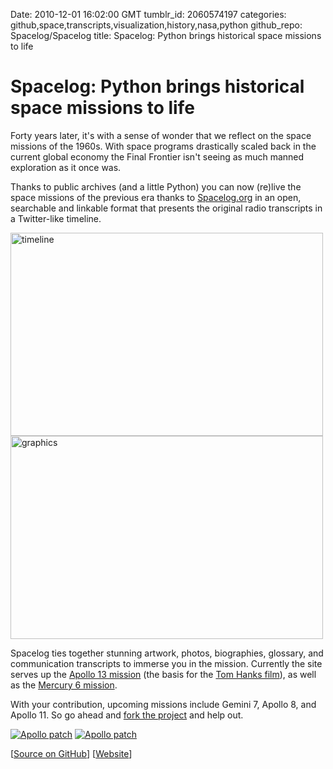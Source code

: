 Date: 2010-12-01 16:02:00 GMT
tumblr_id: 2060574197
categories: github,space,transcripts,visualization,history,nasa,python
github_repo: Spacelog/Spacelog
title: Spacelog: Python brings historical space missions to life

# Spacelog: Python brings historical space missions to life

Forty years later, it's with a sense of wonder that we reflect on the space missions of the 1960s. With space programs drastically scaled back in the current global economy the Final Frontier isn't seeing as much manned exploration as it once was.

Thanks to public archives (and a little Python) you can now (re)live the space missions of the previous era thanks to [Spacelog.org](http://spacelog.org/) in an open, searchable and linkable format that presents the original radio transcripts in a Twitter-like timeline.

<a href="http://spacelog.org"><img src="http://cl.ly/103F0k093S2o1d2u303p/Screen_shot_2010-12-01_at_9.45.15_AM.png" height="325" width="500" alt="timeline"/></a>
<a href="http://spacelog.org"><img src="http://cl.ly/0G2U33242n2z210h051p/Screen_shot_2010-12-01_at_9.52.12_AM.png" height="325" width="500" alt="graphics"/></a>


Spacelog ties together stunning artwork, photos, biographies, glossary, and communication transcripts to immerse you in the mission. Currently the site serves up the [Apollo 13 mission](http://a13.spacelog.org/) (the basis for the [Tom Hanks film](http://www.imdb.com/title/tt0112384/)), as well as the [Mercury 6 mission](http://ma6.spacelog.org/).

With your contribution, upcoming missions include Gemini 7, Apollo 8, and Apollo 11. So go ahead and [fork the project](http://github.com/Spacelog/Spacelog) and help out.


[![Apollo patch](http://spacelog.org/assets/missions/a13/images/badge.png)](http://a13.spacelog.org/)
[![Apollo patch](http://spacelog.org/assets/missions/ma6/images/badge.png)](http://ma6.spacelog.org/)

[[Source on GitHub](http://github.com/Spacelog/Spacelog)] [[Website](http://spacelog.org)]
